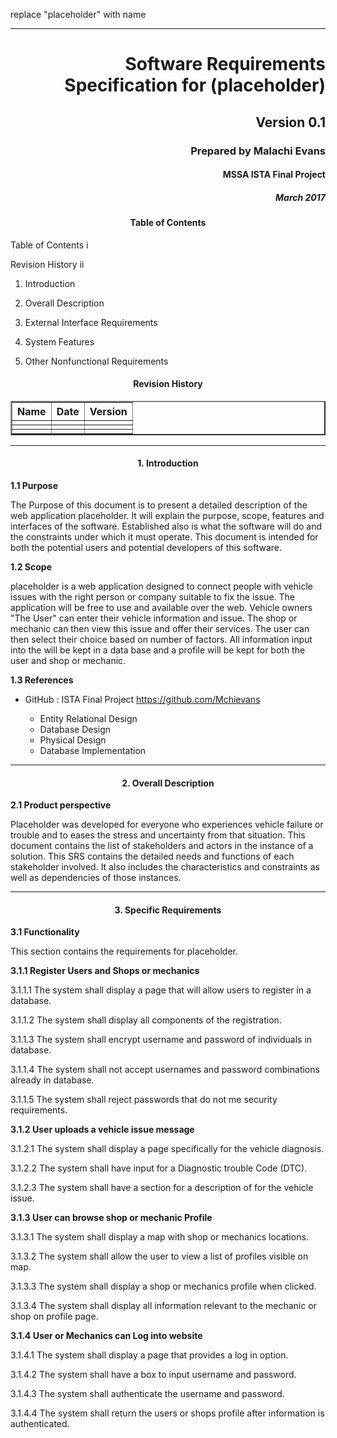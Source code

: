 replace "placeholder" with name
*******

# **<div style="text-align: right">  Software Requirements Specification for (placeholder)</div>**

## **<div style="text-align: right">  Version 0.1 </div>**

### **<div style="text-align: right">  Prepared by Malachi Evans </div>**

#### **<div style="text-align: right"> MSSA ISTA Final Project </div>**

##### **<div style="text-align: right">  March 2017</div>**

<div style="page-break-after: always;"></div>

#### **<div style="text-align: center"> Table of Contents </div>**

Table of Contents i 

Revision History  ii 

1. Introduction

2. Overall Description

3. External Interface Requirements

4. System Features

5. Other Nonfunctional Requirements

<div style="page-break-after: always;"></div>


#### **<div style="text-align: center"> Revision History </div>**

<table style="width:100%" border=2px >
<tr>
<th>Name</th>
<th>Date</th>
<th>Version</th>
</tr>
<tr>
<td></td>
<td></td>
<td></td>
</tr>
<tr>
<td></td>
<td></td>
<td></td>
</tr>
<tr>
<td></td>
<td></td>
<td></td>
</tr>
</table>

<div style="page-break-after: always;"></div> 

-------

#### **<div style="text-align: center"> 1. Introduction </div>**

**1.1 Purpose**

The Purpose of this document is to present a detailed description of the web application placeholder. It will explain the purpose, scope, features and interfaces of the software. Established also is what the software will do and the constraints under which it must operate. This document is intended for both the potential users and potential developers of this software.

**1.2 Scope** 

placeholder is a web application designed to connect people with vehicle issues with the right person or company suitable to fix the issue. The application will be free to use and available over the web. Vehicle owners "The User" can enter their vehicle information and issue. The shop or mechanic can then view this issue and offer their services. The user can then select their choice based on number of factors. All information input into the will be kept in a data base and a profile will be kept for both the user and shop or mechanic.

**1.3 References** 

 * GitHub : ISTA Final Project
 https://github.com/Mchievans

    * Entity Relational Design
    * Database Design
    * Physical Design
    * Database Implementation   

<div style="page-break-after: always;"></div>

-------

#### **<div style="text-align: center"> 2. Overall Description </div>**


**2.1 Product perspective** 

Placeholder was developed for everyone who experiences vehicle failure or trouble and to eases the stress and uncertainty from that situation. This document contains the list of stakeholders and actors in the instance of a solution. This SRS contains the detailed needs and functions of each stakeholder involved. It also includes the characteristics and constraints as well as dependencies of those instances.

<div style="page-break-after: always;"></div>

-------

#### **<div style="text-align: center"> 3. Specific Requirements </div>**

**3.1 Functionality**

 This section contains the requirements for placeholder.

 **3.1.1 Register Users and Shops or mechanics**

 3.1.1.1  The system shall display a page that will allow users to register in a database.

 3.1.1.2 The system shall display all components of the registration. 

 3.1.1.3 The system shall encrypt username and password of individuals in database.

 3.1.1.4 The system shall not accept usernames and password combinations already in database.

 3.1.1.5 The system shall reject passwords that do not me security requirements.

 **3.1.2 User uploads a vehicle issue message**

 3.1.2.1 The system shall display a page specifically for the vehicle diagnosis.

 3.1.2.2 The system shall have input for a Diagnostic trouble Code (DTC).

 3.1.2.3 The system shall have a section for a description of for the vehicle issue.

**3.1.3 User can browse shop or mechanic Profile**

3.1.3.1 The system shall display a map with shop or mechanics locations.

3.1.3.2 The system shall allow the user to view a list of profiles visible on map.

3.1.3.3 The system shall display a shop or mechanics profile when clicked.

3.1.3.4 The system shall display all information relevant to the mechanic or shop on profile page.

**3.1.4 User or Mechanics can Log into website**

3.1.4.1 The system shall display a page that provides a log in option.

3.1.4.2 The system shall have a box to input username and password.

3.1.4.3 The system shall authenticate the username and password.

3.1.4.4 The system shall return the users or shops profile after information is authenticated.




